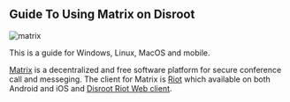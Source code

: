 ## Guide To Using Matrix on Disroot

![matrix](https://en.wikipedia.org/wiki/Matrix_(communication_protocol)#/media/File:Matrix_logo1.png)

This is a guide for Windows, Linux, MacOS and mobile.

[Matrix](https://matrix.org/) is a decentralized and free software platform for secure conference call and messeging. The client for Matrix is [Riot](https://riot.im/) which available on both Android and iOS and [Disroot Riot Web client](https://chat.disroot.org/).



